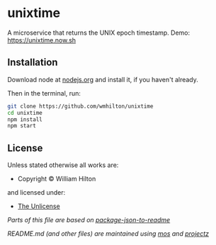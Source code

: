 <!-- TITLE/ -->

<h1>unixtime</h1>

<!-- /TITLE -->


<!-- BADGES/ -->



<!-- /BADGES -->


<!-- DESCRIPTION/ -->

A microservice that returns the UNIX epoch timestamp. Demo: https://unixtime.now.sh

<!-- /DESCRIPTION -->


## Installation

Download node at [nodejs.org](http://nodejs.org) and install it, if you haven't already.

Then in the terminal, run:

```sh
git clone https://github.com/wmhilton/unixtime
cd unixtime
npm install
npm start
```

<!-- LICENSE/ -->

<h2>License</h2>

Unless stated otherwise all works are:

<ul><li>Copyright &copy; William Hilton</li></ul>

and licensed under:

<ul><li><a href="http://spdx.org/licenses/Unlicense.html">The Unlicense</a></li></ul>

<!-- /LICENSE -->


_Parts of this file are based on [package-json-to-readme](https://github.com/zeke/package-json-to-readme)_

_README.md (and other files) are maintained using [mos](https://github.com/mosjs/mos) and [projectz](https://github.com/bevry/projectz)_
